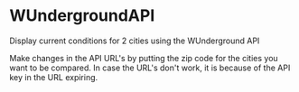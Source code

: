WUndergroundAPI
===============

Display current conditions for 2 cities using the WUnderground API

Make changes in the API URL's by putting the zip code for the cities you want to be compared. In case the URL's don't work, it is because of the API key in the URL expiring.
